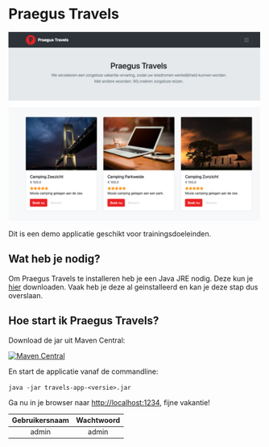 # Praegus Travels

[<img src="travels.png" width="500"/>](travels.png)

Dit is een demo applicatie geschikt voor trainingsdoeleinden.

## Wat heb je nodig?

Om Praegus Travels te installeren heb je een Java JRE nodig. Deze kun je [hier](https://www.java.com/nl/download/manual.jsp) downloaden. Vaak heb je deze al geinstalleerd en kan je deze stap dus overslaan.

## Hoe start ik Praegus Travels?

Download de jar uit Maven Central:

[![Maven Central](https://img.shields.io/maven-central/v/nl.praegus/travels-app.svg?maxAge=21600)](https://mvnrepository.com/artifact/nl.praegus/travels-app)

En start de applicatie vanaf de commandline:

`java -jar travels-app-<versie>.jar`

Ga nu in je browser naar [http://localhost:1234](http://localhost:1234), fijne vakantie!

| Gebruikersnaam | Wachtwoord |
| :------------: | :--------: |
|     admin      |   admin    |
